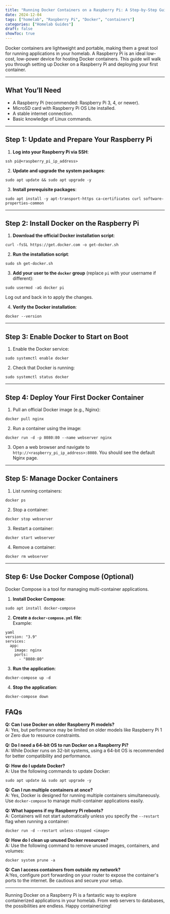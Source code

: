 ```yaml
---
title: "Running Docker Containers on a Raspberry Pi: A Step-by-Step Guide"
date: 2024-12-04
tags: ["homelab", "Raspberry Pi", "Docker", "containers"]
categories: ["Homelab Guides"]
draft: false
showToc: true
---
```

Docker containers are lightweight and portable, making them a great tool for running applications in your homelab. A Raspberry Pi is an ideal low-cost, low-power device for hosting Docker containers. This guide will walk you through setting up Docker on a Raspberry Pi and deploying your first container.

---

## What You’ll Need

- A Raspberry Pi (recommended: Raspberry Pi 3, 4, or newer).  
- MicroSD card with Raspberry Pi OS Lite installed.  
- A stable internet connection.  
- Basic knowledge of Linux commands.  

---

## Step 1: Update and Prepare Your Raspberry Pi

1. **Log into your Raspberry Pi via SSH**:  
```
ssh pi@<raspberry_pi_ip_address>
```
2. **Update and upgrade the system packages**:  
```
sudo apt update && sudo apt upgrade -y
```
3. **Install prerequisite packages**:  
```
sudo apt install -y apt-transport-https ca-certificates curl software-properties-common
```

---

## Step 2: Install Docker on the Raspberry Pi

1. **Download the official Docker installation script**:  
```
curl -fsSL https://get.docker.com -o get-docker.sh
```
2. **Run the installation script**:  
```
sudo sh get-docker.sh
```
3. **Add your user to the `docker` group** (replace `pi` with your username if different):  
```
sudo usermod -aG docker pi
```
Log out and back in to apply the changes.  

4. **Verify the Docker installation**:  
```
docker --version
```

---

## Step 3: Enable Docker to Start on Boot

1. Enable the Docker service:  
```
sudo systemctl enable docker
```
2. Check that Docker is running:  
```
sudo systemctl status docker
```

---

## Step 4: Deploy Your First Docker Container

1. Pull an official Docker image (e.g., Nginx):  
```
docker pull nginx
```
2. Run a container using the image:  
```
docker run -d -p 8080:80 --name webserver nginx
```
3. Open a web browser and navigate to `http://<raspberry_pi_ip_address>:8080`. You should see the default Nginx page.

---

## Step 5: Manage Docker Containers

1. List running containers:  
```
docker ps
```
2. Stop a container:  
```
docker stop webserver
```
3. Restart a container:  
```
docker start webserver
```
4. Remove a container:  
```
docker rm webserver
```

---

## Step 6: Use Docker Compose (Optional)

Docker Compose is a tool for managing multi-container applications.  

1. **Install Docker Compose**:  
```
sudo apt install docker-compose
```
2. **Create a `docker-compose.yml` file**:  
Example:  
```
yaml
version: "3.9"
services:
  app:
    image: nginx
    ports:
      - "8080:80"
```
3. **Run the application**: 
```
docker-compose up -d
```
4. **Stop the application**: 
```
docker-compose down
```

## FAQs

**Q: Can I use Docker on older Raspberry Pi models?**  
A: Yes, but performance may be limited on older models like Raspberry Pi 1 or Zero due to resource constraints.

**Q: Do I need a 64-bit OS to run Docker on a Raspberry Pi?**  
A: While Docker runs on 32-bit systems, using a 64-bit OS is recommended for better compatibility and performance.

**Q: How do I update Docker?**  
A: Use the following commands to update Docker:
```
sudo apt update && sudo apt upgrade -y
```

**Q: Can I run multiple containers at once?**  
A: Yes, Docker is designed for running multiple containers simultaneously. Use `docker-compose` to manage multi-container applications easily.

**Q: What happens if my Raspberry Pi reboots?**  
A: Containers will not start automatically unless you specify the `--restart` flag when running a container:
```
docker run -d --restart unless-stopped <image>
```

**Q: How do I clean up unused Docker resources?**  
A: Use the following command to remove unused images, containers, and volumes:
```
docker system prune -a
```

**Q: Can I access containers from outside my network?**  
A:Yes, configure port forwarding on your router to expose the container's ports to the internet. Be cautious and secure your setup. 

---

Running Docker on a Raspberry Pi is a fantastic way to explore containerized applications in your homelab. From web servers to databases, the possibilities are endless. Happy containerizing!